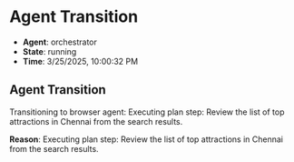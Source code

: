 # Agent Transition

- **Agent**: orchestrator
- **State**: running
- **Time**: 3/25/2025, 10:00:32 PM

## Agent Transition

Transitioning to browser agent: Executing plan step: Review the list of top attractions in Chennai from the search results.

**Reason**: Executing plan step: Review the list of top attractions in Chennai from the search results.

